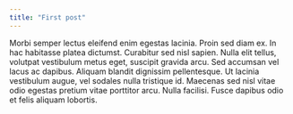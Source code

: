 ```yaml
---
title: "First post"
---
```

Morbi semper lectus eleifend enim egestas lacinia. Proin sed diam ex. In hac habitasse platea dictumst. Curabitur sed nisl sapien. Nulla elit tellus, volutpat vestibulum metus eget, suscipit gravida arcu. Sed accumsan vel lacus ac dapibus. Aliquam blandit dignissim pellentesque. Ut lacinia vestibulum augue, vel sodales nulla tristique id. Maecenas sed nisl vitae odio egestas pretium vitae porttitor arcu. Nulla facilisi. Fusce dapibus odio et felis aliquam lobortis.
